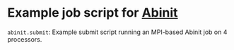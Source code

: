 # Example job script for [Abinit](https://www.abinit.org)

`abinit.submit`:  Example submit script running an MPI-based Abinit job on 4 processors.
